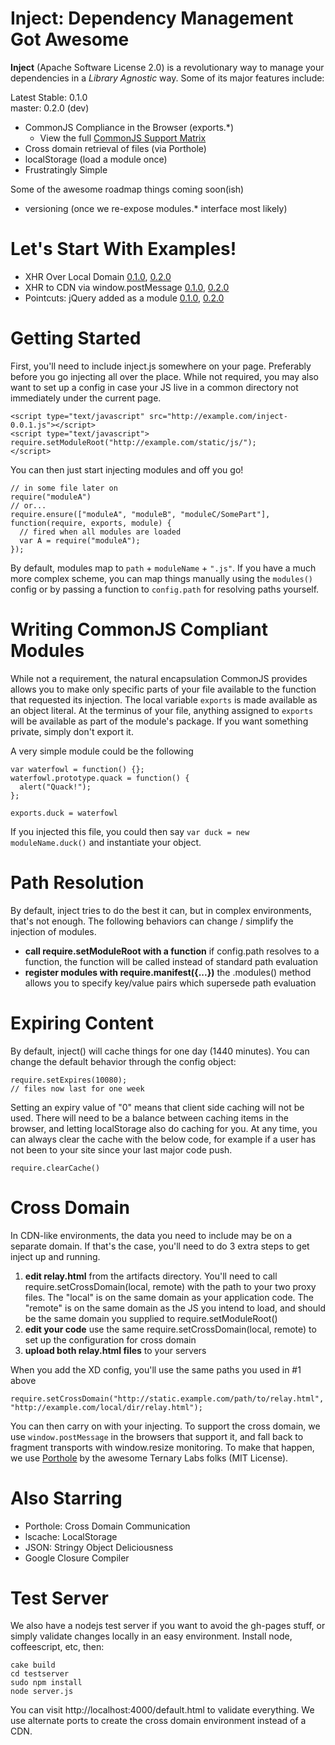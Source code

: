 Inject: Dependency Management Got Awesome
===
**Inject** (Apache Software License 2.0) is a revolutionary way to manage your dependencies in a *Library Agnostic* way. Some of its major features include:

Latest Stable: 0.1.0<br>
master: 0.2.0 (dev)

* CommonJS Compliance in the Browser (exports.*)
  * View the full [CommonJS Support Matrix](https://github.com/Jakobo/inject/wiki/CommonJS-Support)
* Cross domain retrieval of files (via Porthole)
* localStorage (load a module once)
* Frustratingly Simple

Some of the awesome roadmap things coming soon(ish)

* versioning (once we re-expose modules.* interface most likely)

Let's Start With Examples!
===
* XHR Over Local Domain [0.1.0](http://jakobo.github.com/inject/example/0.1.0/sample.html), [0.2.0](http://jakobo.github.com/inject/example/0.2.0/sample.html)
* XHR to CDN via window.postMessage [0.1.0](http://jakobo.github.com/inject/example/0.1.0/sample2.html), [0.2.0](http://jakobo.github.com/inject/example/0.2.0/sample2.html)
* Pointcuts: jQuery added as a module [0.1.0](http://jakobo.github.com/inject/example/0.1.0/sample3.html), [0.2.0](http://jakobo.github.com/inject/example/0.2.0/sample.html)


Getting Started
===
First, you'll need to include inject.js somewhere on your page. Preferably before you go injecting all over the place. While not required, you may also want to set up a config in case your JS live in a common directory not immediately under the current page.

```
<script type="text/javascript" src="http://example.com/inject-0.0.1.js"></script>
<script type="text/javascript">
require.setModuleRoot("http://example.com/static/js/");
</script>
```

You can then just start injecting modules and off you go!

```
// in some file later on
require("moduleA")
// or...
require.ensure(["moduleA", "moduleB", "moduleC/SomePart"], function(require, exports, module) {
  // fired when all modules are loaded
  var A = require("moduleA");
});
```

By default, modules map to `path` + `moduleName` + `".js"`. If you have a much more complex scheme, you can map things manually using the `modules()` config or by passing a function to `config.path` for resolving paths yourself.

Writing CommonJS Compliant Modules
===
While not a requirement, the natural encapsulation CommonJS provides allows you to make only specific parts of your file available to the function that requested its injection. The local variable `exports` is made available as an object literal. At the terminus of your file, anything assigned to `exports` will be available as part of the module's package. If you want something private, simply don't export it.

A very simple module could be the following

```
var waterfowl = function() {};
waterfowl.prototype.quack = function() {
  alert("Quack!");
};

exports.duck = waterfowl
```

If you injected this file, you could then say `var duck = new moduleName.duck()` and instantiate your object.

Path Resolution
===
By default, inject tries to do the best it can, but in complex environments, that's not enough. The following behaviors can change / simplify the injection of modules.

* **call require.setModuleRoot with a function** if config.path resolves to a function, the function will be called instead of standard path evaluation
* **register modules with require.manifest({...})** the .modules() method allows you to specify key/value pairs which supersede path evaluation

Expiring Content
===
By default, inject() will cache things for one day (1440 minutes). You can change the default behavior through the config object:

```
require.setExpires(10080);
// files now last for one week
```

Setting an expiry value of "0" means that client side caching will not be used. There will need to be a balance between caching items in the browser, and letting localStorage also do caching for you. At any time, you can always clear the cache with the below code, for example if a user has not been to your site since your last major code push.

```
require.clearCache()
```

Cross Domain
===
In CDN-like environments, the data you need to include may be on a separate domain. If that's the case, you'll need to do 3 extra steps to get inject up and running.

1. **edit relay.html** from the artifacts directory. You'll need to call require.setCrossDomain(local, remote) with the path to your two proxy files. The "local" is on the same domain as your application code. The "remote" is on the same domain as the JS you intend to load, and should be the same domain you supplied to require.setModuleRoot()
2. **edit your code** use the same require.setCrossDomain(local, remote) to set up the configuration for cross domain
3. **upload both relay.html files** to your servers

When you add the XD config, you'll use the same paths you used in #1 above

```
require.setCrossDomain("http://static.example.com/path/to/relay.html", "http://example.com/local/dir/relay.html");
```

You can then carry on with your injecting. To support the cross domain, we use `window.postMessage` in the browsers that support it, and fall back to fragment transports with window.resize monitoring. To make that happen, we use [Porthole](http://ternarylabs.github.com/porthole/) by the awesome Ternary Labs folks (MIT License).

Also Starring
===
* Porthole: Cross Domain Communication
* lscache: LocalStorage
* JSON: Stringy Object Deliciousness
* Google Closure Compiler

Test Server
===
We also have a nodejs test server if you want to avoid the gh-pages stuff, or simply validate changes locally in an easy environment. Install node, coffeescript, etc, then:

```
cake build
cd testserver
sudo npm install
node server.js
```

You can visit http://localhost:4000/default.html to validate everything. We use alternate ports to create the cross domain environment instead of a CDN.

